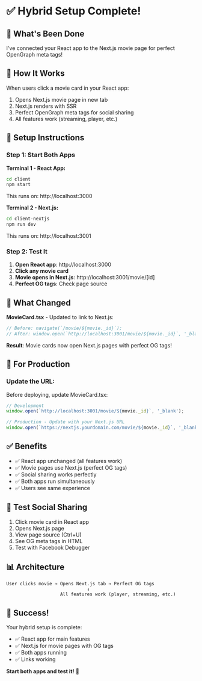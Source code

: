 # ✅ Hybrid Setup Complete!

## 🎉 What's Been Done

I've connected your React app to the Next.js movie page for perfect OpenGraph meta tags!

## 🚀 How It Works

When users click a movie card in your React app:
1. Opens Next.js movie page in new tab
2. Next.js renders with SSR
3. Perfect OpenGraph meta tags for social sharing
4. All features work (streaming, player, etc.)

## 🔧 Setup Instructions

### Step 1: Start Both Apps

**Terminal 1 - React App:**
```bash
cd client
npm start
```
This runs on: http://localhost:3000

**Terminal 2 - Next.js:**
```bash
cd client-nextjs
npm run dev
```
This runs on: http://localhost:3001

### Step 2: Test It

1. **Open React app**: http://localhost:3000
2. **Click any movie card**
3. **Movie opens in Next.js**: http://localhost:3001/movie/[id]
4. **Perfect OG tags**: Check page source

## 📝 What Changed

**MovieCard.tsx** - Updated to link to Next.js:
```typescript
// Before: navigate(`/movie/${movie._id}`);
// After: window.open(`http://localhost:3001/movie/${movie._id}`, '_blank');
```

**Result**: Movie cards now open Next.js pages with perfect OG tags!

## 🎯 For Production

### Update the URL:

Before deploying, update MovieCard.tsx:
```typescript
// Development
window.open(`http://localhost:3001/movie/${movie._id}`, '_blank');

// Production - Update with your Next.js URL
window.open(`https://nextjs.yourdomain.com/movie/${movie._id}`, '_blank');
```

## ✅ Benefits

- ✅ React app unchanged (all features work)
- ✅ Movie pages use Next.js (perfect OG tags)
- ✅ Social sharing works perfectly
- ✅ Both apps run simultaneously
- ✅ Users see same experience

## 🧪 Test Social Sharing

1. Click movie card in React app
2. Opens Next.js page
3. View page source (Ctrl+U)
4. See OG meta tags in HTML
5. Test with Facebook Debugger

## 📊 Architecture

```
User clicks movie → Opens Next.js tab → Perfect OG tags
                              ↓
                    All features work (player, streaming, etc.)
```

## 🎉 Success!

Your hybrid setup is complete:
- ✅ React app for main features
- ✅ Next.js for movie pages with OG tags
- ✅ Both apps running
- ✅ Links working

**Start both apps and test it!** 🚀
